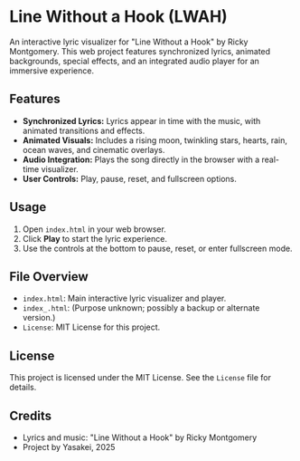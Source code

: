 
# Line Without a Hook (LWAH)

An interactive lyric visualizer for "Line Without a Hook" by Ricky Montgomery. This web project features synchronized lyrics, animated backgrounds, special effects, and an integrated audio player for an immersive experience.

## Features
- **Synchronized Lyrics:** Lyrics appear in time with the music, with animated transitions and effects.
- **Animated Visuals:** Includes a rising moon, twinkling stars, hearts, rain, ocean waves, and cinematic overlays.
- **Audio Integration:** Plays the song directly in the browser with a real-time visualizer.
- **User Controls:** Play, pause, reset, and fullscreen options.

## Usage
1. Open `index.html` in your web browser.
2. Click **Play** to start the lyric experience.
3. Use the controls at the bottom to pause, reset, or enter fullscreen mode.

## File Overview
- `index.html`: Main interactive lyric visualizer and player.
- `index_.html`: (Purpose unknown; possibly a backup or alternate version.)
- `License`: MIT License for this project.

## License
This project is licensed under the MIT License. See the `License` file for details.

## Credits
- Lyrics and music: "Line Without a Hook" by Ricky Montgomery
- Project by Yasakei, 2025
